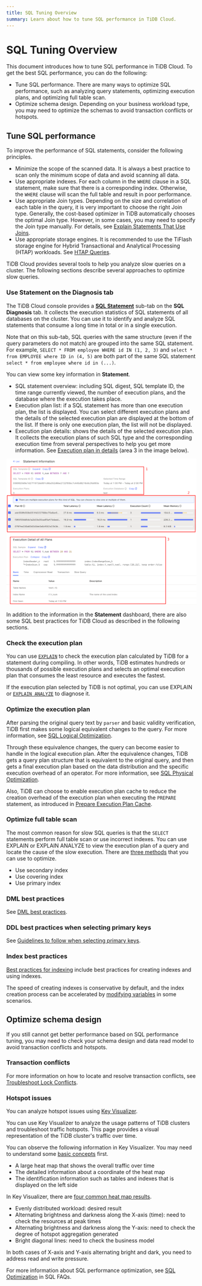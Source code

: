 ```yaml
---
title: SQL Tuning Overview
summary: Learn about how to tune SQL performance in TiDB Cloud.
---
```


# SQL Tuning Overview

This document introduces how to tune SQL performance in TiDB Cloud. To get the best SQL performance, you can do the following:

- Tune SQL performance. There are many ways to optimize SQL performance, such as analyzing query statements, optimizing execution plans, and optimizing full table scan.
- Optimize schema design. Depending on your business workload type, you may need to optimize the schemas to avoid transaction conflicts or hotspots.

## Tune SQL performance

To improve the performance of SQL statements, consider the following principles.

- Minimize the scope of the scanned data. It is always a best practice to scan only the minimum scope of data and avoid scanning all data.
- Use appropriate indexes. For each column in the `WHERE` clause in a SQL statement, make sure that there is a corresponding index. Otherwise, the `WHERE` clause will scan the full table and result in poor performance.
- Use appropriate Join types. Depending on the size and correlation of each table in the query, it is very important to choose the right Join type. Generally, the cost-based optimizer in TiDB automatically chooses the optimal Join type. However, in some cases, you may need to specify the Join type manually. For details, see [Explain Statements That Use Joins](/explain-joins.md).
- Use appropriate storage engines. It is recommended to use the TiFlash storage engine for Hybrid Transactional and Analytical Processing (HTAP) workloads. See [HTAP Queries](/develop/dev-guide-hybrid-oltp-and-olap-queries.md).

TiDB Cloud provides several tools to help you analyze slow queries on a cluster. The following sections describe several approaches to optimize slow queries.

### Use Statement on the Diagnosis tab

The TiDB Cloud console provides a **[SQL Statement](/tidb-cloud/tune-performance.md#statement-analysis)** sub-tab on the **SQL Diagnosis** tab. It collects the execution statistics of SQL statements of all databases on the cluster. You can use it to identify and analyze SQL statements that consume a long time in total or in a single execution.

Note that on this sub-tab, SQL queries with the same structure (even if the query parameters do not match) are grouped into the same SQL statement. For example, `SELECT * FROM employee WHERE id IN (1, 2, 3)` and `select * from EMPLOYEE where ID in (4, 5)` are both part of the same SQL statement `select * from employee where id in (...)`.

You can view some key information in **Statement**.

- SQL statement overview: including SQL digest, SQL template ID, the time range currently viewed, the number of execution plans, and the database where the execution takes place.
- Execution plan list: if a SQL statement has more than one execution plan, the list is displayed. You can select different execution plans and the details of the selected execution plan are displayed at the bottom of the list. If there is only one execution plan, the list will not be displayed.
- Execution plan details: shows the details of the selected execution plan. It collects the execution plans of such SQL type and the corresponding execution time from several perspectives to help you get more information. See [Execution plan in details](https://docs.pingcap.com/tidb/stable/dashboard-statement-details#statement-execution-details-of-tidb-dashboard) (area 3 in the image below).

![Details](/media/dashboard/dashboard-statement-detail.png)

In addition to the information in the **Statement** dashboard, there are also some SQL best practices for TiDB Cloud as described in the following sections.

### Check the execution plan

You can use [`EXPLAIN`](/explain-overview.md) to check the execution plan calculated by TiDB for a statement during compiling. In other words, TiDB estimates hundreds or thousands of possible execution plans and selects an optimal execution plan that consumes the least resource and executes the fastest.

If the execution plan selected by TiDB is not optimal, you can use EXPLAIN or [`EXPLAIN ANALYZE`](/sql-statements/sql-statement-explain-analyze.md) to diagnose it.

### Optimize the execution plan

After parsing the original query text by `parser` and basic validity verification, TiDB first makes some logical equivalent changes to the query. For more information, see [SQL Logical Optimization](/sql-logical-optimization.md).

Through these equivalence changes, the query can become easier to handle in the logical execution plan. After the equivalence changes, TiDB gets a query plan structure that is equivalent to the original query, and then gets a final execution plan based on the data distribution and the specific execution overhead of an operator. For more information, see [SQL Physical Optimization](/sql-physical-optimization.md).

Also, TiDB can choose to enable execution plan cache to reduce the creation overhead of the execution plan when executing the `PREPARE` statement, as introduced in [Prepare Execution Plan Cache](/sql-prepared-plan-cache.md).

### Optimize full table scan

The most common reason for slow SQL queries is that the `SELECT` statements perform full table scan or use incorrect indexes. You can use EXPLAIN or EXPLAIN ANALYZE to view the execution plan of a query and locate the cause of the slow execution. There are [three methods](/develop/dev-guide-optimize-sql.md) that you can use to optimize.

- Use secondary index
- Use covering index
- Use primary index

### DML best practices

See [DML best practices](/develop/dev-guide-optimize-sql-best-practices.md#dml-best-practices).

### DDL best practices when selecting primary keys

See [Guidelines to follow when selecting primary keys](/develop/dev-guide-create-table.md#guidelines-to-follow-when-selecting-primary-key).

### Index best practices

[Best practices for indexing](/develop/dev-guide-index-best-practice.md) include best practices for creating indexes and using indexes.

The speed of creating indexes is conservative by default, and the index creation process can be accelerated by [modifying variables](/develop/dev-guide-optimize-sql-best-practices.md#add-index-best-practices) in some scenarios.

<!--
### Use the slow log memory mapping table

You can query the contents of the slow query log by querying the [INFORMATION_SCHEMA.SLOW_QUERY](/identify-slow-queries.md#memory-mapping-in-slow-log) table, and find the structure in the [`SLOW_QUERY`](/information-schema/information-schema-slow-query.md) table. Using this table, you can perform queries using different fields to find potential problems.

The recommended analysis process for slow queries is as follows.

1. [Identify the performance bottleneck of the query](/analyze-slow-queries.md#identify-the-performance-bottleneck-of-the-query). That is, identify the part of the query process that takes long time.
2. [Analyze system issues](/analyze-slow-queries.md#analyze-system-issues). According to the bottleneck point, combine the monitoring, logging and other information at that time to find the possible causes.
3. [Analyze optimizer issues](/analyze-slow-queries.md#analyze-optimizer-issues). Analyze whether there is a better execution plan.
-->

## Optimize schema design

If you still cannot get better performance based on SQL performance tuning, you may need to check your schema design and data read model to avoid transaction conflicts and hotspots.

### Transaction conflicts

For more information on how to locate and resolve transaction conflicts, see [Troubleshoot Lock Conflicts](https://docs.pingcap.com/tidb/stable/troubleshoot-lock-conflicts#troubleshoot-lock-conflicts).

### Hotspot issues

You can analyze hotspot issues using [Key Visualizer](/tidb-cloud/tune-performance.md#key-visualizer).

You can use Key Visualizer to analyze the usage patterns of TiDB clusters and troubleshoot traffic hotspots. This page provides a visual representation of the TiDB cluster's traffic over time.

You can observe the following information in Key Visualizer. You may need to understand some [basic concepts](https://docs.pingcap.com/tidb/stable/dashboard-key-visualizer#basic-concepts) first.

- A large heat map that shows the overall traffic over time
- The detailed information about a coordinate of the heat map
- The identification information such as tables and indexes that is displayed on the left side

In Key Visualizer, there are [four common heat map results](https://docs.pingcap.com/tidb/stable/dashboard-key-visualizer#common-heatmap-types).

- Evenly distributed workload: desired result
- Alternating brightness and darkness along the X-axis (time): need to check the resources at peak times
- Alternating brightness and darkness along the Y-axis: need to check the degree of hotspot aggregation generated
- Bright diagonal lines: need to check the business model

In both cases of X-axis and Y-axis alternating bright and dark, you need to address read and write pressure.

For more information about SQL performance optimization, see [SQL Optimization](https://docs.pingcap.com/tidb/stable/sql-faq#sql-optimization) in SQL FAQs.
